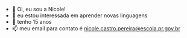 - 👋 Oi, eu sou a Nicole!
- 🌱 eu  estou interessada em aprender novas linguagens
- 💞️ tenho 15 anos
- 📫 meu email para contato é nicole.castro.pereira@escola.pr.gov.br 
